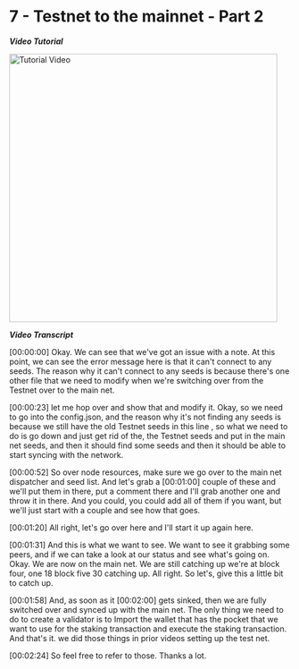 # 7 - Testnet to the mainnet - Part 2

_**Video Tutorial**_

<a href="https://www.youtube.com/watch?v=s57wbed8d6M"><img src="http://img.youtube.com/vi/s57wbed8d6M/maxresdefault.jpg" alt="Tutorial Video" height="480" /></a>

_**Video Transcript**_

[00:00:00] Okay. We can see that we've got an issue with a note. At this point, we can see the error message here is that it can't connect to any seeds. The reason why it can't connect to any seeds is because there's one other file that we need to modify when we're switching over from the Testnet over to the main net.

[00:00:23] let me hop over and show that and modify it. Okay, so we need to go into the config.json, and the reason why it's not finding any seeds is because we still have the old Testnet seeds in this line , so what we need to do is go down and just get rid of the, the Testnet seeds and put in the main net seeds, and then it should find some seeds and then it should be able to start syncing with the network.

[00:00:52] So over node resources, make sure we go over to the main net dispatcher and seed list. And let's grab a [00:01:00] couple of these and we'll put them in there, put a comment there and I'll grab another one and throw it in there. And you could, you could add all of them if you want, but we'll just start with a couple and see how that goes.

[00:01:20] All right, let's go over here and I'll start it up again here.

[00:01:31] And this is what we want to see. We want to see it grabbing some peers, and if we can take a look at our status and see what's going on. Okay. We are now on the main net. We are still catching up we're at block four, one 18 block five 30 catching up. All right. So let's, give this a little bit to catch up.

[00:01:58] And, as soon as it [00:02:00] gets sinked, then we are fully switched over and synced up with the main net. The only thing we need to do to create a validator is to Import the wallet that has the pocket that we want to use for the staking transaction and execute the staking transaction. And that's it.  we did those things in prior videos setting up the test net.

[00:02:24] So feel free to refer to those. Thanks a lot.

